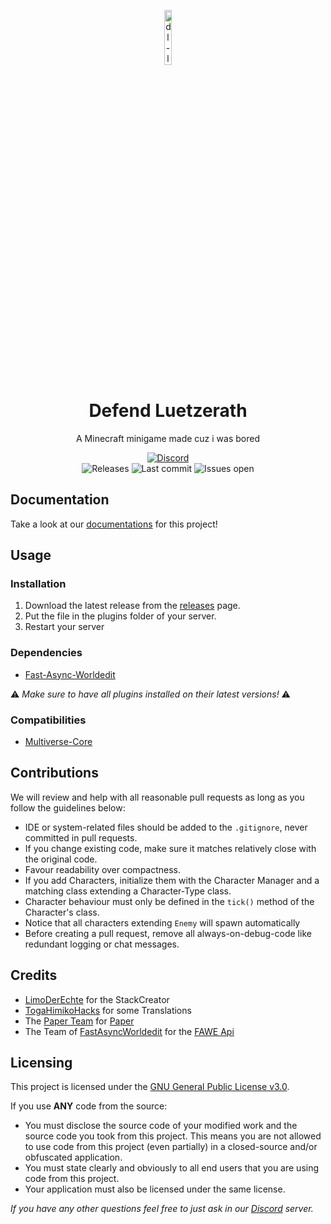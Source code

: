 <p align="center">
<img src="http://legacy.dwarslooper.com/images/dl.jpg" alt="dl-logo" width="15%"/>
</p>

<h1 align="center">Defend Luetzerath</h1>
<p align="center">A Minecraft minigame made cuz i was bored</p>

<div align="center">
    <a href="https://dwarslooper.com/?re=discord"><img src="https://img.shields.io/discord/1085606686007500811?logo=discord&style=for-the-badge" alt="Discord"/></a>
    <br>
    <img src="https://img.shields.io/github/v/tag/Dwarslooper/Defend-Luetzerath?style=for-the-badge" alt="Releases"/>
    <img src="https://img.shields.io/github/last-commit/Dwarslooper/Defend-Luetzerath?style=for-the-badge" alt="Last commit"/>
    <img src="https://img.shields.io/github/issues/Dwarslooper/Defend-Luetzerath?style=for-the-badge" alt="Issues open"/>
</div>

## Documentation
Take a look at our [documentations](https://dwarslooper.com/documentation/defend-luetzerath/#/) for this project!

## Usage

### Installation
1. Download the latest release from the [releases](https://github.com/Dwarslooper/Invite-Scanner/releases) page.
2. Put the file in the plugins folder of your server.
3. Restart your server

### Dependencies
- [Fast-Async-Worldedit](https://www.spigotmc.org/resources/fastasyncworldedit.13932/)

⚠️ _Make sure to have all plugins installed on their latest versions!_ ⚠️

### Compatibilities
- [Multiverse-Core](https://dev.bukkit.org/projects/multiverse-core)

## Contributions
We will review and help with all reasonable pull requests as long as you follow the guidelines below:

- IDE or system-related files should be added to the `.gitignore`, never committed in pull requests.
- If you change existing code, make sure it matches relatively close with the original code.
- Favour readability over compactness.
- If you add Characters, initialize them with the Character Manager and a matching class extending a Character-Type class.
- Character behaviour must only be defined in the `tick()` method of the Character's class.
- Notice that all characters extending `Enemy` will spawn automatically
- Before creating a pull request, remove all always-on-debug-code like redundant logging or chat messages.

## Credits
- [LimoDerEchte](https://github.com/LimoDerEchte) for the StackCreator
- [TogaHimikoHacks](https://github.com/TogaHimikoHacks) for some Translations
- The [Paper Team](https://github.com/papermc) for [Paper](https://papermc.io)
- The Team of [FastAsyncWorldedit](https://intellectualsites.github.io/download/fawe.html) for the [FAWE Api](https://intellectualsites.github.io/fastasyncworldedit-documentation/api/api-usage.html)

## Licensing
This project is licensed under the [GNU General Public License v3.0](https://www.gnu.org/licenses/gpl-3.0.en.html). 

If you use **ANY** code from the source:
- You must disclose the source code of your modified work and the source code you took from this project. This means you are not allowed to use code from this project (even partially) in a closed-source and/or obfuscated application.
- You must state clearly and obviously to all end users that you are using code from this project.
- Your application must also be licensed under the same license.

*If you have any other questions feel free to just ask in our [Discord](https://dwarslooper.com/discord) server.*
